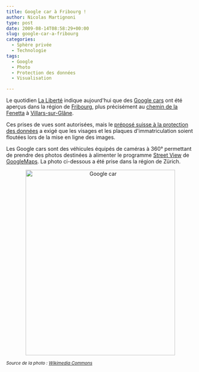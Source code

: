 ```yaml
---
title: Google car à Fribourg !
author: Nicolas Martignoni
type: post
date: 2009-08-14T08:58:29+00:00
slug: google-car-a-fribourg
categories:
  - Sphère privée
  - Technologie
tags:
  - Google
  - Photo
  - Protection des données
  - Visualisation

---
```

Le quotidien [La Liberté][1] indique aujourd'hui que des [Google cars][2] ont été aperçus dans la région de [Fribourg][3], plus précisément au [chemin de la Fenetta][4] à [Villars-sur-Glâne][5].

Ces prises de vues sont autorisées, mais le [préposé suisse à la protection des données][6] a exigé que les visages et les plaques d'immatriculation soient floutées lors de la mise en ligne des images.

Les Google cars sont des véhicules équipés de caméras à 360° permettant de prendre des photos destinées à alimenter le programme [Street View][7] de [GoogleMaps][8]. La photo ci-dessous a été prise dans la région de Zürich.

<p style="text-align: center;">
  <img class="size-full wp-image-273 aligncenter" title="Google car" src="https://blog.martignoni.net/wp-content/uploads/2009/08/Google_Street_View_car.jpg" alt="Google car" width="401" height="498" srcset="https://blog.martignoni.net/wp-content/uploads/2009/08/Google_Street_View_car.jpg 401w, https://blog.martignoni.net/wp-content/uploads/2009/08/Google_Street_View_car-241x300.jpg 241w" sizes="(max-width: 401px) 100vw, 401px" />
</p>

_<small>Source de la photo : <a href="http://en.wikipedia.org/wiki/File:Google_Street_View_car_Switzerland.jpg">Wikimedia Commons</a></small>_

 [1]: http://www.laliberte.ch/
 [2]: http://images.google.ch/images?q=Google+cars
 [3]: http://www.ville-fribourg.ch
 [4]: http://maps.google.com/maps?f=q&source=s_q&hl=fr&q=&vps=1&jsv=171b&sll=46.789306,7.130064&sspn=0.010314,0.018969
 [5]: http://www.villars-sur-glane.ch/
 [6]: http://www.edoeb.admin.ch/index.html?lang=fr
 [7]: http://maps.google.com/help/maps/streetview/
 [8]: http://maps.google.com/